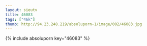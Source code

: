 ```yaml
--- 
layout: sieutv
title: 46083
tags: ["46k"]
thumb: http://94.23.248.219/absoluporn-1/image/002/46083.jpg
---
```

{% include absoluporn key="46083" %} 
